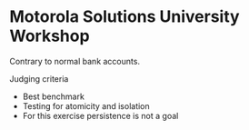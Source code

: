 # Motorola Solutions University Workshop
Contrary to normal bank accounts.

Judging criteria

* Best benchmark
* Testing for atomicity and isolation
* For this exercise persistence is not a goal